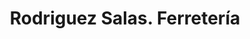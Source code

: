 ---
title: "Rodriguez Salas. Ferretería"
url: /guapiles/rodriguez-salas-ferreteria/
shop: hardware
---